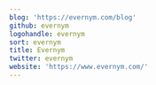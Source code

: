 ```yaml
---
blog: 'https://evernym.com/blog'
github: evernym
logohandle: evernym
sort: evernym
title: Evernym
twitter: evernym
website: 'https://www.evernym.com/'
---
```

